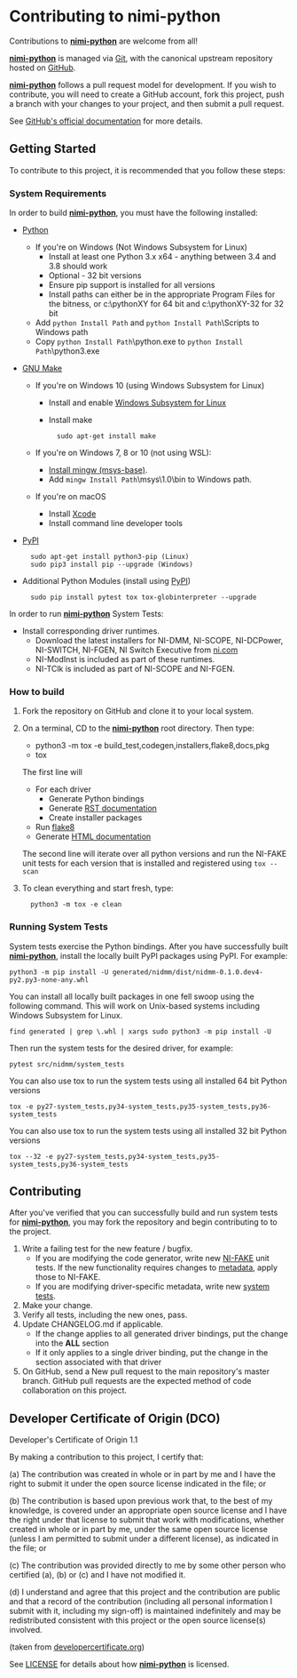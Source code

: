 Contributing to nimi-python
===========================

Contributions to **[nimi-python](https://github.com/ni/nimi-python)** are welcome from all!

**[nimi-python](https://github.com/ni/nimi-python)** is managed via [Git](https://git-scm.com), with the canonical
upstream repository hosted on [GitHub](http://developercertificate.org/).

**[nimi-python](https://github.com/ni/nimi-python)** follows a pull request model for development.
If you wish to contribute, you will need to create a GitHub account, fork this project,
push a branch with your changes to your project, and then submit a pull request.

See [GitHub's official documentation](https://help.github.com/articles/using-pull-requests/)
for more details.

Getting Started
---------------

To contribute to this project, it is recommended that you follow these steps:

### System Requirements

In order to build **[nimi-python](https://github.com/ni/nimi-python)**, you must have the
following installed:

* [Python](https://www.python.org/downloads/)
    - If you're on Windows (Not Windows Subsystem for Linux)
        - Install at least one Python 3.x x64 - anything between 3.4 and 3.8 should work
        - Optional - 32 bit versions
        - Ensure pip support is installed for all versions
        - Install paths can either be in the appropriate Program Files for the bitness, or c:\pythonXY for 64 bit and c:\pythonXY-32 for 32 bit
    - Add ``python Install Path`` and ``python Install Path``\Scripts to Windows path
    - Copy ``python Install Path``\python.exe to ``python Install Path``\python3.exe

* [GNU Make](https://www.gnu.org/software/make/)
    - If you're on Windows 10 (using Windows Subsystem for Linux)
        - Install and enable [Windows Subsystem for Linux](https://msdn.microsoft.com/en-us/commandline/wsl/install_guide)
        - Install make

                sudo apt-get install make

    - If you're on Windows 7, 8 or 10 (not using WSL):
        - [Install mingw (msys-base)](https://osdn.net/projects/mingw/).
        - Add ``mingw Install Path``\msys\1.0\bin to Windows path.

    - If you're on macOS
        - Install [Xcode](https://itunes.apple.com/us/app/xcode/id497799835?mt=12)
        - Install command line developer tools

* [PyPI](https://pip.pypa.io/en/latest/installation/)

        sudo apt-get install python3-pip (Linux)
        sudo pip3 install pip --upgrade (Windows)

* Additional Python Modules (install using [PyPI](https://pypi.python.org/pypi))

        sudo pip install pytest tox tox-globinterpreter --upgrade

In order to run **[nimi-python](https://github.com/ni/nimi-python)** System Tests:

* Install corresponding driver runtimes.
    * Download the latest installers for NI-DMM, NI-SCOPE, NI-DCPower, NI-SWITCH, NI-FGEN, NI Switch Executive
    from [ni.com](http://www.ni.com/downloads/ni-drivers/)
    * NI-ModInst is included as part of these runtimes.
    * NI-TClk is included as part of NI-SCOPE and NI-FGEN.

### How to build

1. Fork the repository on GitHub and clone it to your local system.
1. On a terminal, CD to the **[nimi-python](https://github.com/ni/nimi-python)** root
   directory. Then type:

    * python3 -m tox -e build_test,codegen,installers,flake8,docs,pkg
    * tox

   The first line will

   * For each driver
      * Generate Python bindings
      * Generate [RST documentation](http://www.sphinx-doc.org/)
      * Create installer packages
   * Run [flake8](http://flake8.pycqa.org/)
   * Generate [HTML documentation](http://www.sphinx-doc.org/)

   The second line will iterate over all python versions and run the NI-FAKE unit tests
   for each version that is installed and registered using `tox --scan`

1. To clean everything and start fresh, type:

         python3 -m tox -e clean

### Running System Tests

System tests exercise the Python bindings. After you have successfully built
**[nimi-python](https://github.com/ni/nimi-python)**, install the locally built PyPI
packages using PyPI. For example:

    python3 -m pip install -U generated/nidmm/dist/nidmm-0.1.0.dev4-py2.py3-none-any.whl

You can install all locally built packages in one fell swoop using the following command.
This will work on Unix-based systems including Windows Subsystem for Linux.

    find generated | grep \.whl | xargs sudo python3 -m pip install -U

Then run the system tests for the desired driver, for example:

    pytest src/nidmm/system_tests

You can also use tox to run the system tests using all installed 64 bit Python versions

    tox -e py27-system_tests,py34-system_tests,py35-system_tests,py36-system_tests

You can also use tox to run the system tests using all installed 32 bit Python versions

    tox --32 -e py27-system_tests,py34-system_tests,py35-system_tests,py36-system_tests


Contributing
------------

After you've verified that you can successfully build and run system tests for
**[nimi-python](https://github.com/ni/nimi-python)**, you may fork the repository and
begin contributing to to the project.

1. Write a failing test for the new feature / bugfix.
    * If you are modifying the code generator, write new [NI-FAKE](src/nifake/tests) unit
      tests. If the new functionality requires changes to [metadata](src/nifake/metadata),
      apply those to NI-FAKE.
    * If you are modifying driver-specific metadata, write new
      [system tests](src/nidmm/system_tests).
1. Make your change.
1. Verify all tests, including the new ones, pass.
1. Update CHANGELOG.md if applicable.
    * If the change applies to all generated driver bindings, put the change into the **ALL** section
    * If it only applies to a single driver binding, put the change in the section associated with that driver
1. On GitHub, send a New pull request to the main repository's master branch. GitHub
   pull requests are the expected method of code collaboration on this project.

Developer Certificate of Origin (DCO)
-------------------------------------

Developer's Certificate of Origin 1.1

By making a contribution to this project, I certify that:

(a) The contribution was created in whole or in part by me and I
    have the right to submit it under the open source license
    indicated in the file; or

(b) The contribution is based upon previous work that, to the best
    of my knowledge, is covered under an appropriate open source
    license and I have the right under that license to submit that
    work with modifications, whether created in whole or in part
    by me, under the same open source license (unless I am
    permitted to submit under a different license), as indicated
    in the file; or

(c) The contribution was provided directly to me by some other
    person who certified (a), (b) or (c) and I have not modified
    it.

(d) I understand and agree that this project and the contribution
    are public and that a record of the contribution (including all
    personal information I submit with it, including my sign-off) is
    maintained indefinitely and may be redistributed consistent with
    this project or the open source license(s) involved.

(taken from [developercertificate.org](http://developercertificate.org/))

See [LICENSE](https://github.com/ni/nimi-python/blob/master/LICENSE) for details about
how **[nimi-python](https://github.com/ni/nimi-python)** is licensed.


